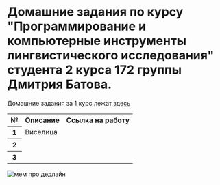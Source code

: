 # Домашние задания по курсу "Программирование и компьютерные инструменты лингвистического исследования" студента 2 курса 172 группы Дмитрия Батова.
Домашние задания за 1 курс лежат [здесь](https://github.com/dsbatov/PythonHSE)  
<table>
  <tr><th>№</th><th>Описание</th><th>Ссылка на работу</th></tr>
  <tr><th>1</th><td>Виселица</td><td></td>
  <tr><th>2</th><td></td><td></td>   
  <tr><th>3</th><td></td><td></td>
</table>
<p><img src="https://yandex.ru/images/search?pos=0&img_url=https%3A%2F%2Fcs9.pikabu.ru%2Fpost_img%2F2017%2F04%2F16%2F7%2F1492338777184061548.jpg&text=%D0%BC%D0%B5%D0%BC%D1%8B%20%D0%BF%D1%80%D0%BE%20%D0%B4%D0%B5%D0%B4%D0%BB%D0%B0%D0%B9%D0%BD&lr=213&rpt=simage" alt="мем про дедлайн"></p>
